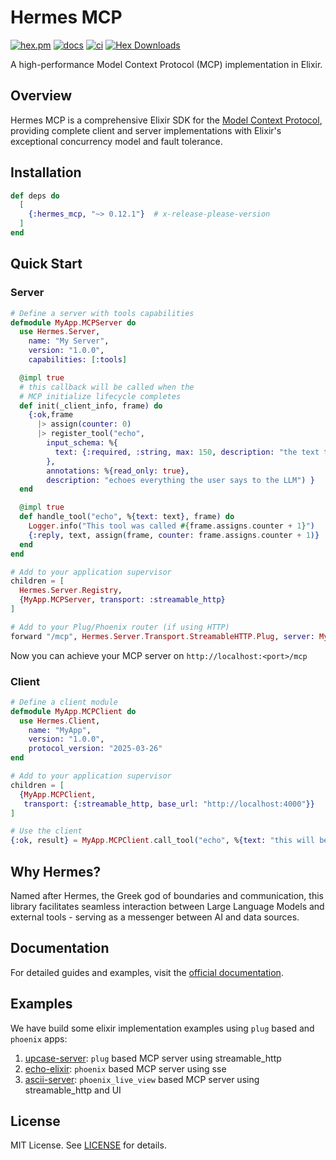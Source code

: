 # Hermes MCP

[![hex.pm](https://img.shields.io/hexpm/v/hermes_mcp.svg)](https://hex.pm/packages/hermes_mcp)
[![docs](https://img.shields.io/badge/hex-docs-blue.svg)](https://hexdocs.pm/hermes_mcp)
[![ci](https://github.com/cloudwalk/hermes-mcp/actions/workflows/ci.yml/badge.svg)](https://github.com/cloudwalk/hermes-mcp/actions/workflows/ci.yml)
[![Hex Downloads](https://img.shields.io/hexpm/dt/hermes_mcp)](https://hex.pm/packages/hermes_mcp)

A high-performance Model Context Protocol (MCP) implementation in Elixir.

## Overview

Hermes MCP is a comprehensive Elixir SDK for the [Model Context Protocol](https://spec.modelcontextprotocol.io/), providing complete client and server implementations with Elixir's exceptional concurrency model and fault tolerance.

## Installation

```elixir
def deps do
  [
    {:hermes_mcp, "~> 0.12.1"}  # x-release-please-version
  ]
end
```

## Quick Start

### Server

```elixir
# Define a server with tools capabilities
defmodule MyApp.MCPServer do
  use Hermes.Server,
    name: "My Server",
    version: "1.0.0",
    capabilities: [:tools]

  @impl true
  # this callback will be called when the
  # MCP initialize lifecycle completes
  def init(_client_info, frame) do
    {:ok,frame
      |> assign(counter: 0)
      |> register_tool("echo",
        input_schema: %{
          text: {:required, :string, max: 150, description: "the text to be echoed"}
        },
        annotations: %{read_only: true},
        description: "echoes everything the user says to the LLM") }
  end

  @impl true
  def handle_tool("echo", %{text: text}, frame) do
    Logger.info("This tool was called #{frame.assigns.counter + 1}")
    {:reply, text, assign(frame, counter: frame.assigns.counter + 1)}
  end
end

# Add to your application supervisor
children = [
  Hermes.Server.Registry,
  {MyApp.MCPServer, transport: :streamable_http}
]

# Add to your Plug/Phoenix router (if using HTTP)
forward "/mcp", Hermes.Server.Transport.StreamableHTTP.Plug, server: MyApp.MCPServer
```

Now you can achieve your MCP server on `http://localhost:<port>/mcp`

### Client

```elixir
# Define a client module
defmodule MyApp.MCPClient do
  use Hermes.Client,
    name: "MyApp",
    version: "1.0.0",
    protocol_version: "2025-03-26"
end

# Add to your application supervisor
children = [
  {MyApp.MCPClient,
   transport: {:streamable_http, base_url: "http://localhost:4000"}}
]

# Use the client
{:ok, result} = MyApp.MCPClient.call_tool("echo", %{text: "this will be echoed!"})
```

## Why Hermes?

Named after Hermes, the Greek god of boundaries and communication, this library facilitates seamless interaction between Large Language Models and external tools - serving as a messenger between AI and data sources.

## Documentation

For detailed guides and examples, visit the [official documentation](https://hexdocs.pm/hermes_mcp).

## Examples

We have build some elixir implementation examples using `plug` based and `phoenix` apps:

1. [upcase-server](/priv/dev/upcase/README.md): `plug` based MCP server using streamable_http
2. [echo-elixir](/priv/dev/echo-elixir/README.md): `phoenix` based MCP server using sse
3. [ascii-server](/priv/dev/ascii/README.md): `phoenix_live_view` based MCP server using streamable_http and UI

## License

MIT License. See [LICENSE](./LICENSE) for details.
